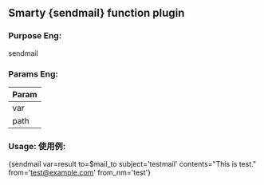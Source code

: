 ## Smarty {sendmail} function plugin

### Purpose Eng:
sendmail

### Params Eng:
Param |
--- |
var |
path |

### Usage: 使用例:
{sendmail var=result to=$mail_to subject='testmail' contents="This is test." from='test@example.com' from_nm='test'}
